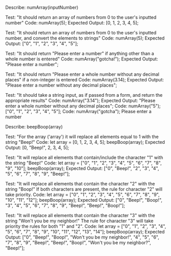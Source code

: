 Describe: numArray(inputNumber)

Test: "It should return an array of numbers from 0 to the user's inputted number"
Code: 
numArray(5);
Expected Output: 
[0, 1, 2, 3, 4, 5];

Test: "It should return an array of numbers from 0 to the user's inputted number, and convert the elements to strings"
Code: 
numArray(5);
Expected Output: 
["0", "1", "2", "3", "4", "5"];

Test: "It should return "Please enter a number" if anything other than a whole number is entered"
Code: 
numArray("gotcha!");
Expected Output: 
"Please enter a number";

Test: "It should return "Please enter a whole number without any decimal places" if a non-integer is entered
Code: 
numArray(3.14);
Expected Output: 
"Please enter a number without any decimal places";

Test: "It should take a string input, as if passed from a form, and return the appropriate results"
Code: 
numArray("3.14");
Expected Output: 
"Please enter a whole number without any decimal places";
Code: 
numArray("5");
["0", "1", "2", "3", "4", "5"];
Code: 
numArray("gotcha");
Please enter a number




Describe: beepBoop(array)

Test: "For the array ('array') it will replace all elements equal to 1 with the string "Beep!"
Code: 
let array = [0, 1, 2, 3, 4, 5];
beepBoop(array);
Expected Output: 
[0, "Beep!", 2, 3, 4, 5];

Test: "It will replace all elements that contain/include the character "1" with the string "Beep!"
Code: 
let array = ["0", "1", "2", "3", "4", "5", "6", "7", "8", "9", "10"];
beepBoop(array);
Expected Output: 
["0", "Beep!", "2", "3", "4", "5", "6", "7", "8", "9", "Beep!"];

Test: "It will replace all elements that contain the character "2" with the string "Boop!" If both characters are present, the rule for character "2" will take priority. 
Code: 
let array = ["0", "1", "2", "3", "4", "5", "6", "7", "8", "9", "10", "11", "12"];
beepBoop(array);
Expected Output: 
["0", "Beep!", "Boop!", "3", "4", "5", "6", "7", "8", "9", "Beep!", "Beep!", "Boop!"];

Test: "It will replace all elements that contain the character "3" with the string "Won't you be my neighbor!" The rule for character "3" will take priority the rules for both "1" and "2".
Code: 
let array = ["0", "1", "2", "3", "4", "5", "6", "7", "8", "9", "10", "11", "12", "13", "14"];
beepBoop(array);
Expected Output: 
["0", "Beep!", "Boop!", "Won't you be my neighbor!", "4", "5", "6", "7", "8", "9", "Beep!", "Beep!", "Boop!", "Won't you be my neighbor?", "Beep!"];